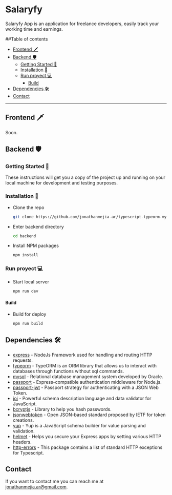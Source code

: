 # Salaryfy

Salaryfy App is an application for freelance developers, easily track your working time and earnings.

##Table of contents

- [Frontend 🗡️](#frontend)
- [Backend 🛡️](#backend)
  - [Getting Started 🚀](#getting-started)
  - [Installation 🔧](#installation)
  - [Run proyect 💻](#run-proyect)
    - [Build](#build)
- [Dependencies 🛠️](#dependencies)
- [Contact](#contact)

---

## Frontend 🗡️

Soon.

## Backend 🛡️

### Getting Started 🚀

These instructions will get you a copy of the project up and running on your local machine for development and testing purposes.

### Installation 🔧

- Clone the repo
  ```sh
  git clone https://github.com/jonathanmejia-ar/typescript-typeorm-mysql.git
  ```
- Enter backend directory
  ```sh
  cd backend
  ```
- Install NPM packages
  ```sh
  npm install
  ```

### Run proyect 💻

- Start local server
  ```sh
  npm run dev
  ```

#### Build

- Build for deploy
  ```sh
  npm run build
  ```

## Dependencies 🛠️

- [express](https://www.npmjs.com/package/express) - NodeJs Framework used for handling and routing HTTP requests.
- [typeorm](https://www.npmjs.com/package/typeorm) - TypeORM is an ORM library that allows us to interact with databases through functions without sql commands.
- [mysql](https://www.npmjs.com/package/mysql) - Relational database management system developed by Oracle.
- [passport](https://www.npmjs.com/package/passport) - Express-compatible authentication middleware for Node.js.
- [passport-jwt](https://www.npmjs.com/package/passport-jwt) - Passport strategy for authenticating with a JSON Web Token.
- [joi](https://www.npmjs.com/package/joi) - Powerful schema description language and data validator for JavaScript.
- [bcryptjs](https://www.npmjs.com/package/bcryptjs) - Library to help you hash passwords.
- [jsonwebtoken](https://www.npmjs.com/package/jsonwebtoken) - Open JSON-based standard proposed by IETF for token creations.
- [yup](https://www.npmjs.com/package/yup) - Yup is a JavaScript schema builder for value parsing and validation.
- [helmet](https://www.npmjs.com/package/helmet) - Helps you secure your Express apps by setting various HTTP headers.
- [http-errors](https://www.npmjs.com/package/@curveball/http-errors) - This package contains a list of standard HTTP exceptions for Typescript.

## Contact

If you want to contact me you can reach me at <jonathanmejia.ar@gmail.com>.

